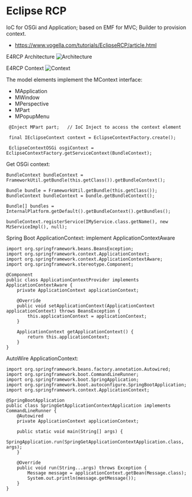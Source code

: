 # Eclipse RCP
IoC for OSGi and Application; based on EMF for MVC; Builder to provision context.
- https://www.vogella.com/tutorials/EclipseRCP/article.html

E4RCP Architecture
![Architecture](https://wiki.eclipse.org/images/thumb/8/80/Eclipse_4_Architecture.png/640px-Eclipse_4_Architecture.png)

E4RCP Context
![Context](https://www.vogella.com/tutorials/EclipseRCP/img/contexthierarchy_withosgi12.png)

The  model elements implement the MContext interface:
- MApplication
- MWindow
- MPerspective
- MPart
- MPopupMenu
```
 @Inject MPart part;   // IoC Inject to access the context element
 
 final IEclipseContext context = EclipseContextFactory.create();
 
 EclipseContextOSGi osgiContext = EclipseContextFactory.getServiceContext(BundleContext);
```

Get OSGi context:
```
BundleContext bundleContext = FrameworkUtil.getBundle(this.getClass()).getBundleContext();

Bundle bundle = FrameworkUtil.getBundle(this.getClass());
BundleContext bundleContext = bundle.getBundleContext();

Bundle[] bundles = InternalPlatform.getDefault().getBundleContext().getBundles();

bundleContext.registerService(IMyService.class.getName(), new MzServiceImpl(), null);
```
Spring Boot ApplicationContext: implement ApplicationContextAware
```
import org.springframework.beans.BeansException;
import org.springframework.context.ApplicationContext;
import org.springframework.context.ApplicationContextAware;
import org.springframework.stereotype.Component;

@Component
public class ApplicationContextProvider implements ApplicationContextAware {
    private ApplicationContext applicationContext;

    @Override
    public void setApplicationContext(ApplicationContext applicationContext) throws BeansException {
        this.applicationContext = applicationContext;
    }

    ApplicationContext getApplicationContext() {
        return this.applicationContext;
    }
}
```
AutoWire ApplicationContext:
```
import org.springframework.beans.factory.annotation.Autowired;
import org.springframework.boot.CommandLineRunner;
import org.springframework.boot.SpringApplication;
import org.springframework.boot.autoconfigure.SpringBootApplication;
import org.springframework.context.ApplicationContext;

@SpringBootApplication
public class SpringGetApplicationContextApplication implements CommandLineRunner {
    @Autowired
    private ApplicationContext applicationContext;

    public static void main(String[] args) {
        SpringApplication.run(SpringGetApplicationContextApplication.class, args);
    }

    @Override
    public void run(String...args) throws Exception {
        Message message = applicationContext.getBean(Message.class);
        System.out.println(message.getMessage());
    }
}
```
